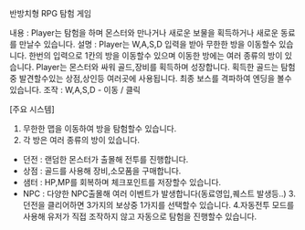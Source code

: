 반방치형 RPG 탐험 게임

내용 : Player는 탐험을 하며 몬스터와 만나거나 새로운 보물을 획득하거나 새로운 동료를 만날수 있습니다. 
설명 : Player는 W,A,S,D 입력을 받아 무한한 방을 이동할수 있습니다. 한번의 입력으로 1칸의 방을 이동할수 있으며 이동한 방에는 여러 종류의 방이 있습니다.
Player는 몬스터와 싸워 골드,장비를 획득하며 성장합니다. 획득한 골드는 탐험중 발견할수있는 상점,상인등 여러곳에 사용됩니다.
최종 보스를 격파하여 엔딩을 볼수 있습니다.
조작 : W,A,S,D - 이동 / 클릭 

[주요 시스템]

1. 무한한 맵을 이동하여 방을 탐험할수 있습니다.
2. 각 방은 여러 종류의 방이 있습니다.
 - 던전 : 랜덤한 몬스터가 출몰해 전투를 진행합니다.
 - 상점 : 골드를 사용해 장비,소모품을 구매합니다.
 - 샘터 : HP,MP를 회복하며 체크포인트를 저장할수 있습니다.
 - NPC : 다양한 NPC출몰해 여러 이벤트가 발생합니다(동료영입,퀘스트 발생등..)
3.던전을 클리어하면 3가지의 보상중 1가지를 선택할수 있습니다.
4.자동전투 모드를 사용해 유저가 직접 조작하지 않고 자동으로 탐험을 진행할수 있습니다.
